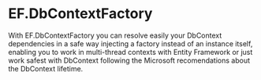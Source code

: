 # EF.DbContextFactory
With EF.DbContextFactory you can resolve easily your DbContext dependencies in a safe way injecting a factory instead of an instance itself, enabling you to work in multi-thread contexts with Entity Framework or just work safest with DbContext following the Microsoft recomendations about the DbContext lifetime.
